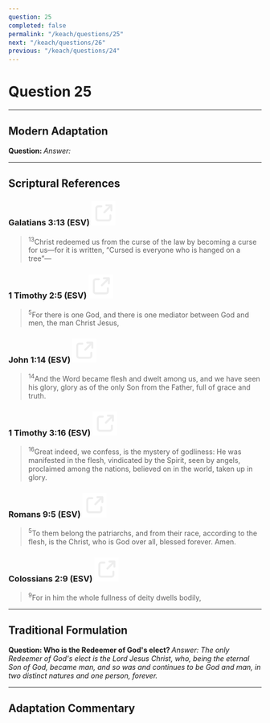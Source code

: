 ```yaml
---
question: 25
completed: false
permalink: "/keach/questions/25"
next: "/keach/questions/26"
previous: "/keach/questions/24"
---
```

# Question 25
---
## Modern Adaptation
<strong>
    Question:
</strong>

<em>
    Answer:
</em>

---
## Scriptural References
### Galatians 3:13 (ESV) <a href="https://biblegateway.com/passage/?search=Galatians+3%3A13&version=ESV"><img src="/assets/svg/link.svg"/></a>
> <sup>13</sup>Christ redeemed us from the curse of the law by becoming a curse for us—for it is written, “Cursed is everyone who is hanged on a tree”—

### 1 Timothy 2:5 (ESV) <a href="https://biblegateway.com/passage/?search=1+Timothy+2%3A5&version=ESV"><img src="/assets/svg/link.svg"/></a>
> <sup>5</sup>For there is one God, and there is one mediator between God and men, the man Christ Jesus,

### John 1:14 (ESV) <a href="https://biblegateway.com/passage/?search=John+1%3A14&version=ESV"><img src="/assets/svg/link.svg"/></a>
> <sup>14</sup>And the Word became flesh and dwelt among us, and we have seen his glory, glory as of the only Son from the Father, full of grace and truth.

### 1 Timothy 3:16 (ESV) <a href="https://biblegateway.com/passage/?search=1+Timothy+3%3A16&version=ESV"><img src="/assets/svg/link.svg"/></a>
> <sup>16</sup>Great indeed, we confess, is the mystery of godliness: He was manifested in the flesh, vindicated by the Spirit, seen by angels, proclaimed among the nations, believed on in the world, taken up in glory.

### Romans 9:5 (ESV) <a href="https://biblegateway.com/passage/?search=Romans+9%3A5&version=ESV"><img src="/assets/svg/link.svg"/></a>
> <sup>5</sup>To them belong the patriarchs, and from their race, according to the flesh, is the Christ, who is God over all, blessed forever. Amen.

### Colossians 2:9 (ESV) <a href="https://biblegateway.com/passage/?search=Colossians+2%3A9&version=ESV"><img src="/assets/svg/link.svg"/></a>
> <sup>9</sup>For in him the whole fullness of deity dwells bodily,

---
## Traditional Formulation
<strong>
    Question: Who is the Redeemer of God's elect?
</strong>

<em>
    Answer: The only Redeemer of God's elect is the Lord Jesus Christ, who, being the eternal Son of God, became man, and so was and continues to be God and man, in two distinct natures and one person, forever.
</em>

---
## Adaptation Commentary
